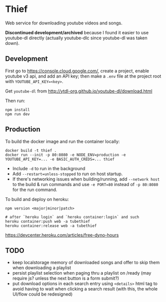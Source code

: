 # Thief

Web service for downloading youtube videos and songs.

**Discontinued development/archived**
because I found it easier to use youtube-dl directly
(actually youtube-dlc since youtube-dl was taken down).

## Development
First go to <https://console.cloud.google.com/>,
create a project, enable youtube v3 api, and add an API key;
then make a `.env` file at the project root with `YOUTUBE_API_KEY=<key>`.

Get `youtube-dl` from <http://ytdl-org.github.io/youtube-dl/download.html>

Then run:

    npm install
    npm run dev

## Production
To build the docker image and run the container locally:

    docker build -t thief .
    docker run --init -p 80:8080 -e NODE_ENV=production -e YOUTUBE_API_KEY=... -e BASIC_AUTH_CREDS=... thief

- Include `-d` to run in the background
- Add `--restart=unless-stopped` to run on host startup.
- If there's networking issues when building/running, add
  `--network host` to the build & run commands and use
  `-e PORT=80` instead of `-p 80:8080` for the run command.

To build and deploy on heroku:

    npm version <major|minor|patch>

    # after `heroku login` and `heroku container:login` and such
    heroku container:push web -a tubethief
    heroku container:release web -a tubethief

<https://devcenter.heroku.com/articles/free-dyno-hours>

## TODO
- keep localstorage memory of downloaded songs and offer to skip them when downloading a playlist
- persist playlist selection when paging thru a playlist on /ready (may require js? unless the next button is a form submit?)
- put download options in each search entry using `<details>` html tag to avoid having to wait when clicking a search result (with this, the whole UI/flow could be redesigned)
